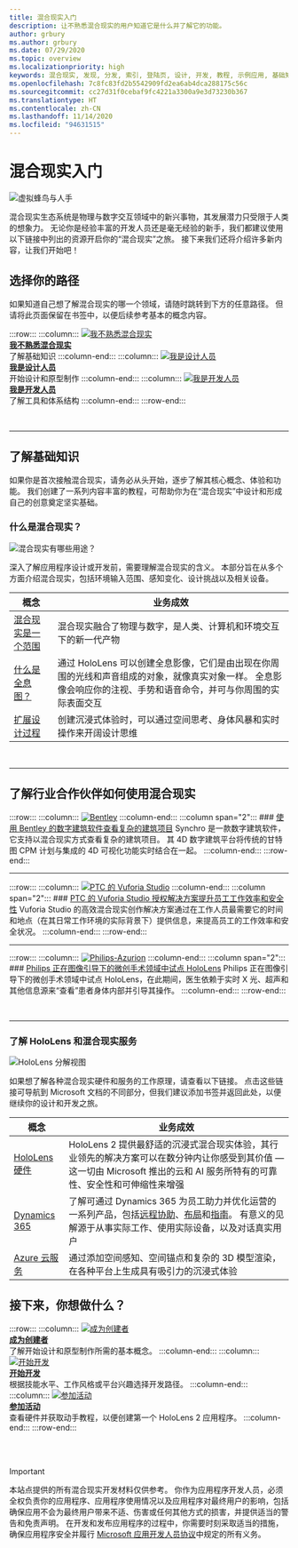 ```yaml
---
title: 混合现实入门
description: 让不熟悉混合现实的用户知道它是什么并了解它的功能。
author: grbury
ms.author: grbury
ms.date: 07/29/2020
ms.topic: overview
ms.localizationpriority: high
keywords: 混合现实, 发现, 分发, 索引, 登陆页, 设计, 开发, 教程, 示例应用, 基础知识, 案例研究, 资源, HoloLens 操作指南, 开源项目
ms.openlocfilehash: 7c8fc83fd2b5542909fd2ea6ab4dca288175c56c
ms.sourcegitcommit: cc27d31f0cebaf9fc4221a3300a9e3d73230b367
ms.translationtype: HT
ms.contentlocale: zh-CN
ms.lasthandoff: 11/14/2020
ms.locfileid: "94631515"
---
```

# <a name="get-started-with-mixed-reality"></a>混合现实入门

![虚拟蜂鸟与人手](images/01_MixedReality.png)

混合现实生态系统是物理与数字交互领域中的新兴事物，其发展潜力只受限于人类的想象力。 无论你是经验丰富的开发人员还是毫无经验的新手，我们都建议使用以下链接中列出的资源开启你的“混合现实”之旅。 接下来我们还将介绍许多新内容，让我们开始吧！ 

## <a name="choose-your-track"></a>选择你的路径

如果知道自己想了解混合现实的哪一个领域，请随时跳转到下方的任意路径。 但请将此页面保留在书签中，以便后续参考基本的概念内容。

:::row:::
    :::column:::
       [![我不熟悉混合现实](images/Tile-New.jpg)](#understand-the-basics)<br>
        **[我不熟悉混合现实](#understand-the-basics)**<br>
        了解基础知识
    :::column-end:::
    :::column:::
       [![我是设计人员](images/Tile-Create.jpg)](../design/design.md)<br>
        **[我是设计人员](../design/design.md)**<br>
        开始设计和原型制作
    :::column-end:::
    :::column:::
       [![我是开发人员](images/Tile-Develop.jpg)](../develop/development.md)<br>
        **[我是开发人员](../develop/development.md)**<br>
        了解工具和体系结构
    :::column-end:::
:::row-end:::

<br>

---

## <a name="understand-the-basics"></a>了解基础知识

如果你是首次接触混合现实，请务必从头开始，逐步了解其核心概念、体验和功能。 我们创建了一系列内容丰富的教程，可帮助你为在“混合现实”中设计和形成自己的创意奠定坚实基础。

### <a name="what-is-mixed-reality"></a>什么是混合现实？

![混合现实有哪些用途？](images/HLS19_remoteAssistHologram_001.jpg)

深入了解应用程序设计或开发前，需要理解混合现实的含义。 本部分旨在从多个方面介绍混合现实，包括环境输入范围、感知变化、设计挑战以及相关设备。 

|  概念  |  业务成效  |
| --- | --- |
| [混合现实是一个范围](../discover/mixed-reality.md) | 混合现实融合了物理与数字，是人类、计算机和环境交互下的新一代产物 |
| [什么是全息图？](../discover/hologram.md) | 通过 HoloLens 可以创建全息影像，它们是由出现在你周围的光线和声音组成的对象，就像真实对象一样。 全息影像会响应你的注视、手势和语音命令，并可与你周围的实际表面交互 |
| [扩展设计过程](../discover/case-study-expanding-the-design-process-for-mixed-reality.md) | 创建沉浸式体验时，可以通过空间思考、身体风暴和实时操作来开阔设计思维  |

<br>

---

## <a name="see-how-industry-partners-are-using-mixed-reality"></a>了解行业合作伙伴如何使用混合现实

:::row:::
    :::column:::
       [![Bentley](images/Bentley-Synchro1.jpg)](https://binged.it/31AR3kP)
    :::column-end:::
    :::column span="2":::
        ### <a name="view-complex-construction-projects-with-bentleys-digital-construction-software"></a>[使用 Bentley 的数字建筑软件查看复杂的建筑项目](https://binged.it/31AR3kP)
        Synchro 是一款数字建筑软件，它支持以混合现实方式查看复杂的建筑项目。 其 4D 数字建筑平台将传统的甘特图 CPM 计划与集成的 4D 可视化功能实时结合在一起。
    :::column-end:::
:::row-end:::

---

:::row:::
    :::column:::
       [![PTC 的 Vuforia Studio](images/PTC-Vuforia-Studio1.jpg)](https://binged.it/31ARrjh)
    :::column-end:::
    :::column span="2":::
        ### <a name="ptcs-vuforia-studio-authoring-solution-promotes-workforce-productivity-and-safety"></a>[PTC 的 Vuforia Studio 授权解决方案提升员工工作效率和安全性](https://binged.it/31ARrjh)
        Vuforia Studio 的高效混合现实创作解决方案通过在工作人员最需要它的时间和地点（在其日常工作环境的实际背景下）提供信息，来提高员工的工作效率和安全状况。
    :::column-end:::
:::row-end:::

---

:::row:::
    :::column:::
       [![Philips-Azurion](images/Philips-Azurion1.jpg)](https://binged.it/31B1RiR)
    :::column-end:::
    :::column span="2":::
        ### <a name="philips-is-piloting-hololens-in-the-domain-of-image-guided-minimally-invasive-procedures"></a>[Philips 正在图像引导下的微创手术领域中试点 HoloLens](https://binged.it/31B1RiR)
        Philips 正在图像引导下的微创手术领域中试点 HoloLens，在此期间，医生依赖于实时 X 光、超声和其他信息源来“查看”患者身体内部并引导其操作。
    :::column-end:::
:::row-end:::

<br>

---

### <a name="explore-hololens-and-mixed-reality-services"></a>了解 HoloLens 和混合现实服务

![HoloLens 分解视图](images/HoloLens2_ExplodedView_8k.png)

如果想了解各种混合现实硬件和服务的工作原理，请查看以下链接。 点击这些链接可导航到 Microsoft 文档的不同部分，但我们建议添加书签并返回此处，以便继续你的设计和开发之旅。

|  概念  |  业务成效  |
| --- | --- |
| [HoloLens 硬件](https://www.microsoft.com//hololens/hardware) | HoloLens 2 提供最舒适的沉浸式混合现实体验，其行业领先的解决方案可以在数分钟内让你感受到其价值 — 这一切由 Microsoft 推出的云和 AI 服务所特有的可靠性、安全性和可伸缩性来增强 |
| [Dynamics 365](https://dynamics.microsoft.com/mixed-reality/overview/) | 了解可通过 Dynamics 365 为员工助力并优化运营的一系列产品，包括[远程协助](https://docs.microsoft.com/dynamics365/mixed-reality/remote-assist/ra-overview)、[布局](https://docs.microsoft.com/dynamics365/mixed-reality/layout/)和[指南](https://docs.microsoft.com/dynamics365/mixed-reality/guides/)。 有意义的见解源于从事实际工作、使用实际设备，以及对话真实用户 |
| [Azure 云服务](../develop/mixed-reality-cloud-services.md) | 通过添加空间感知、空间锚点和复杂的 3D 模型渲染，在各种平台上生成具有吸引力的沉浸式体验 |

## <a name="what-would-you-like-to-do-next"></a>接下来，你想做什么？

:::row:::
    :::column:::
        [![成为创建者](images/icon-design.png)](../design/design.md)<br>
        **[成为创建者](../design/design.md)**<br>
        了解开始设计和原型制作所需的基本概念。
    :::column-end:::
        :::column:::
        [![开始开发](images/icon-developer.png)](../develop/development.md)<br>
        **[开始开发](../develop/development.md)**<br>
        根据技能水平、工作风格或平台兴趣选择开发路径。
    :::column-end:::
    :::column:::
        [![参加活动](images/icon-calendar.jpg)](../whats-new/sf-academy-events.md)<br>
        **[参加活动](../whats-new/sf-academy-events.md)**<br>
        查看硬件并获取动手教程，以便创建第一个 HoloLens 2 应用程序。
    :::column-end:::
:::row-end:::


<br>

<br>

>[!IMPORTANT]
>本站点提供的所有混合现实开发材料仅供参考。 你作为应用程序开发人员，必须全权负责你的应用程序、应用程序使用情况以及应用程序对最终用户的影响，包括确保应用不会为最终用户带来不适、伤害或任何其他方式的损害，并提供适当的警告和免责声明。 在开发和发布应用程序的过程中，你需要时刻采取适当的措施，确保应用程序安全并履行 [Microsoft 应用开发人员协议](https://docs.microsoft.com/legal/windows/agreements/app-developer-agreement)中规定的所有义务。

